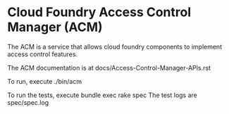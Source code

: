 # Cloud Foundry Access Control Manager (ACM)

The ACM is a service that allows cloud foundry components to implement access control features.

The ACM documentation is at docs/Access-Control-Manager-APIs.rst

To run, execute ./bin/acm

To run the tests, execute bundle exec rake spec
The test logs are spec/spec.log
